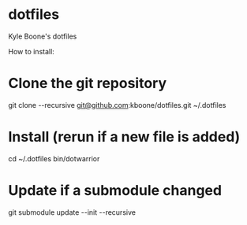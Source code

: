 dotfiles
========

Kyle Boone's dotfiles

How to install:

# Clone the git repository
git clone --recursive git@github.com:kboone/dotfiles.git ~/.dotfiles

# Install (rerun if a new file is added)
cd ~/.dotfiles
bin/dotwarrior

# Update if a submodule changed
git submodule update --init --recursive
